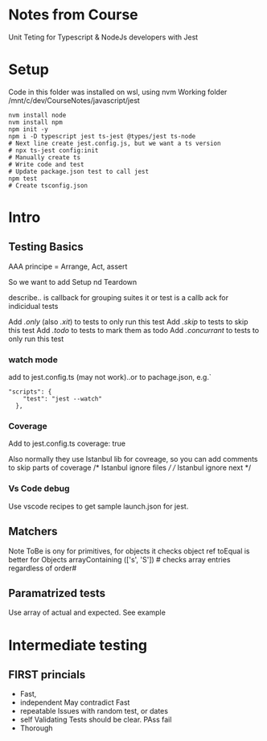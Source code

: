 # Notes from Course
Unit Teting for Typescript & NodeJs developers with Jest

# Setup
Code in this folder was installed on wsl, using nvm
Working folder /mnt/c/dev/CourseNotes/javascript/jest

```
nvm install node
nvm install npm
npm init -y
npm i -D typescript jest ts-jest @types/jest ts-node
# Next line create jest.config.js, but we want a ts version
# npx ts-jest config:init
# Manually create ts
# Write code and test
# Update package.json test to call jest
npm test
# Create tsconfig.json
```
# Intro
## Testing Basics
AAA principe = Arrange, Act, assert

So we want to add Setup nd Teardown

describe.. is callback for grouping suites
it or test is a callb ack for indicidual tests

Add *.only* (also *.xit*) to tests to only run this test
Add *.skip* to tests to skip this test
Add *.todo* to tests to mark them as todo
Add *.concurrant* to tests to only run this test

### watch mode
add to jest.config.ts (may not work)..or to pachage.json, e.g.`
```
"scripts": {
    "test": "jest --watch"
  },
```
### Coverage
Add to jest.config.ts
coverage: true

Also normally they use Istanbul lib for covreage, so you can add comments to skip parts of coverage
/* Istanbul ignore files */
/* Istanbul ignore next */

### Vs Code debug
Use vscode recipes to get sample launch.json for jest.

## Matchers
Note ToBe is ony for primitives, for objects it checks object ref 
toEqual is better for Objects
arrayContaining (['s', 'S'])  # checks array entries regardless of order#

## Paramatrized tests
Use array of actual and expected. See example

# Intermediate testing
## FIRST princials
 * Fast, 
 * independent 
 May contradict Fast
 * repeatable 
 Issues with random test, or dates
 * self Validating
 Tests should be clear. PAss fail
 * Thorough